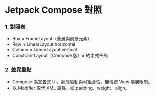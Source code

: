 # Jetpack Compose 對照

### 1. 對照表

- Box ≈ FrameLayout（疊層與前景元素）
- Row ≈ LinearLayout horizontal
- Column ≈ LinearLayout vertical
- ConstraintLayout（Compose 版）≈ 約束式佈局

### 2. 差異重點

- Compose 為宣告式 UI，狀態驅動與可組合性，無傳統 View 階層限制。
- 以 Modifier 取代 XML 屬性，如 padding、weight、align。